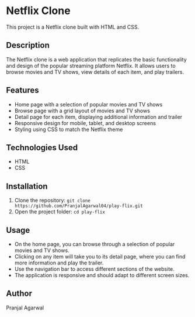 # Netflix Clone

This project is a Netflix clone built with HTML and CSS.

## Description

The Netflix clone is a web application that replicates the basic functionality and design of the popular streaming platform Netflix. It allows users to browse movies and TV shows, view details of each item, and play trailers.

## Features

- Home page with a selection of popular movies and TV shows
- Browse page with a grid layout of movies and TV shows
- Detail page for each item, displaying additional information and trailer
- Responsive design for mobile, tablet, and desktop screens
- Styling using CSS to match the Netflix theme

## Technologies Used

- HTML
- CSS

## Installation

1. Clone the repository: `git clone https://github.com/PranjalAgarwal04/play-flix.git`
2. Open the project folder: `cd play-flix`

## Usage

- On the home page, you can browse through a selection of popular movies and TV shows.
- Clicking on any item will take you to its detail page, where you can find more information and play the trailer.
- Use the navigation bar to access different sections of the website.
- The application is responsive and should adapt to different screen sizes.

## Author

Pranjal Agarwal
